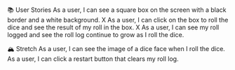 📚 User Stories
As a user, I can see a square box on the screen with a black border and a white background.
X
As a user, I can click on the box to roll the dice and see the result of my roll in the box.
X
As a user, I can see my roll logged and see the roll log continue to grow as I roll the dice.

🏔 Stretch
As a user, I can see the image of a dice face when I roll the dice.
As a user, I can click a restart button that clears my roll log.